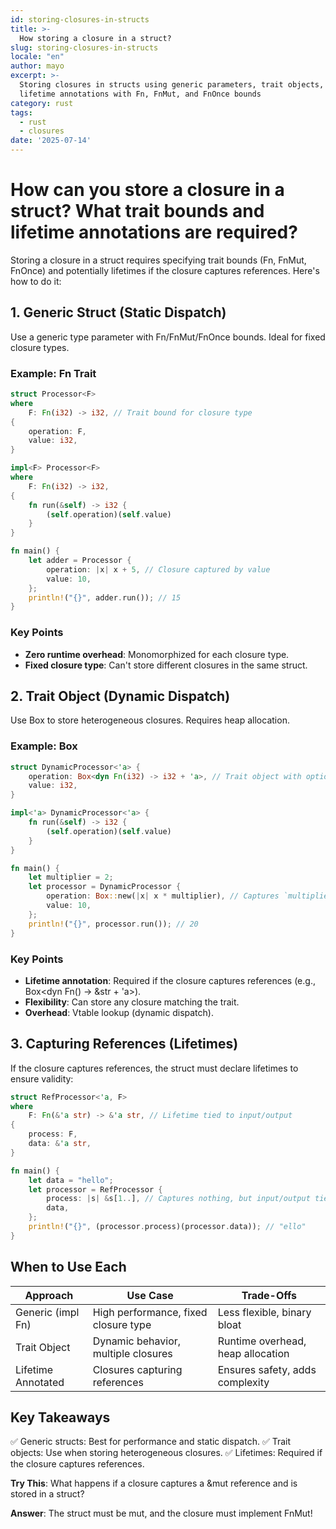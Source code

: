 ```yaml
---
id: storing-closures-in-structs
title: >-
  How storing a closure in a struct?
slug: storing-closures-in-structs
locale: "en"
author: mayo
excerpt: >-
  Storing closures in structs using generic parameters, trait objects, and
  lifetime annotations with Fn, FnMut, and FnOnce bounds
category: rust
tags:
  - rust
  - closures
date: '2025-07-14'
---
```


# How can you store a closure in a struct? What trait bounds and lifetime annotations are required?

Storing a closure in a struct requires specifying trait bounds (Fn, FnMut, FnOnce) and potentially lifetimes if the closure captures references. Here's how to do it:

## 1. Generic Struct (Static Dispatch)

Use a generic type parameter with Fn/FnMut/FnOnce bounds. Ideal for fixed closure types.

### Example: Fn Trait

```rust
struct Processor<F>
where
    F: Fn(i32) -> i32, // Trait bound for closure type
{
    operation: F,
    value: i32,
}

impl<F> Processor<F>
where
    F: Fn(i32) -> i32,
{
    fn run(&self) -> i32 {
        (self.operation)(self.value)
    }
}

fn main() {
    let adder = Processor {
        operation: |x| x + 5, // Closure captured by value
        value: 10,
    };
    println!("{}", adder.run()); // 15
}
```

### Key Points
- **Zero runtime overhead**: Monomorphized for each closure type.
- **Fixed closure type**: Can't store different closures in the same struct.

## 2. Trait Object (Dynamic Dispatch)

Use Box<dyn Fn...> to store heterogeneous closures. Requires heap allocation.

### Example: Box<dyn Fn>

```rust
struct DynamicProcessor<'a> {
    operation: Box<dyn Fn(i32) -> i32 + 'a>, // Trait object with optional lifetime
    value: i32,
}

impl<'a> DynamicProcessor<'a> {
    fn run(&self) -> i32 {
        (self.operation)(self.value)
    }
}

fn main() {
    let multiplier = 2;
    let processor = DynamicProcessor {
        operation: Box::new(|x| x * multiplier), // Captures `multiplier`
        value: 10,
    };
    println!("{}", processor.run()); // 20
}
```

### Key Points
- **Lifetime annotation**: Required if the closure captures references (e.g., Box<dyn Fn() -> &str + 'a>).
- **Flexibility**: Can store any closure matching the trait.
- **Overhead**: Vtable lookup (dynamic dispatch).

## 3. Capturing References (Lifetimes)

If the closure captures references, the struct must declare lifetimes to ensure validity:

```rust
struct RefProcessor<'a, F>
where
    F: Fn(&'a str) -> &'a str, // Lifetime tied to input/output
{
    process: F,
    data: &'a str,
}

fn main() {
    let data = "hello";
    let processor = RefProcessor {
        process: |s| &s[1..], // Captures nothing, but input/output tied to `data`
        data,
    };
    println!("{}", (processor.process)(processor.data)); // "ello"
}
```

## When to Use Each

| Approach | Use Case | Trade-Offs |
|----------|----------|------------|
| Generic (impl Fn) | High performance, fixed closure type | Less flexible, binary bloat |
| Trait Object | Dynamic behavior, multiple closures | Runtime overhead, heap allocation |
| Lifetime Annotated | Closures capturing references | Ensures safety, adds complexity |

## Key Takeaways

✅ Generic structs: Best for performance and static dispatch.
✅ Trait objects: Use when storing heterogeneous closures.
✅ Lifetimes: Required if the closure captures references.

**Try This**: What happens if a closure captures a &mut reference and is stored in a struct?

**Answer**: The struct must be mut, and the closure must implement FnMut!

